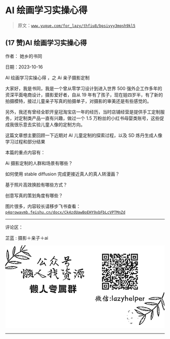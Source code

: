 # AI 绘画学习实操心得

> 原文：[`www.yuque.com/for_lazy/thfiu8/bpsivyy3mqsh9kl5`](https://www.yuque.com/for_lazy/thfiu8/bpsivyy3mqsh9kl5)

## (17 赞)AI 绘画学习实操心得

作者： 她乡的书同

日期：2023-10-16

AI 绘画学习实操心得 ，之 Ai 亲子摄影定制

大家好，我是书同，我是一个曾从零学习设计到进入世界 500 强外企工作多年的资深平面电商设计，摄影爱好者，自从 19 年有了孩子，现在娃四岁半，有了新的拍摄模特，接过儿童亲子写真的拍摄单子，对摄影的审美还是有些感觉的。

另外，我还有曾经全职开皇冠淘宝店一年的经历，当时店铺经营是提供手工定制服务，对定制类产品一直有兴趣，做过一个 1.5 万粉丝的小红书母婴类账号，这些促成我很乐意去实验儿童人像的定制方向。

这篇文章想主要回顾一下近期对 AI 儿童定制的探索过程，以及 SD 炼丹生成人像学习过程和部分结果

本篇的重点内容有：

Ai 摄影定制的人群和场景有哪些？

如何使用 stable diffusion 完成更接近真人的真人转漫画？

基于照片高效换脸有哪些方式？

创意写真的策划角度有哪些？

图片很多，内容较长请移步飞书查看：
[`p4qrowavmb.feishu.cn/docx/Ck4zdUawBoEHY9xbFbLcVPTMnZd`](https://p4qrowavmb.feishu.cn/docx/Ck4zdUawBoEHY9xbFbLcVPTMnZd)

* * *

评论区：

芷蓝 : 摄影＋亲子＋ai

![](img/1c37d505930596d12a88ab23e11aa07a.png)

* * *